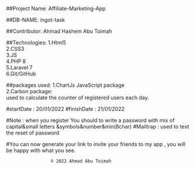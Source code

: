 ##Project Name:
Affiliate-Marketing-App

##DB-NAME:
ingot-task

##Contributor:
Ahmad Hashem Abu Toimah


##Technologies:
1.Html5<br>
2.CSS3<br>
3.JS<br>
4.PHP 8<br>
5.Laravel 7<br>
6.Git/GitHub<br>

##packages used:
1.ChartJs JavaScript package <br>
2.Carbon package:</br>
used to calculate the counter of registered users each day.

#startDate : 20/01/2022
#finishDate : 21/01/2022


#Note :
when you register You should to write a password with mix of capital&small letters &symbols&number&min(8char)
#Mailtrap : used to test the reset of password

#You can now
generate your link to invite your friends to my app , you will be happy with what you see.



                     © 2022 Ahmad Abu Toimah
